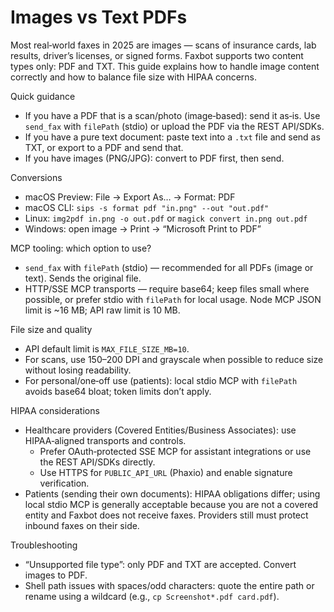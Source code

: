 # Images vs Text PDFs

Most real‑world faxes in 2025 are images — scans of insurance cards, lab results, driver’s licenses, or signed forms. Faxbot supports two content types only: PDF and TXT. This guide explains how to handle image content correctly and how to balance file size with HIPAA concerns.

Quick guidance
- If you have a PDF that is a scan/photo (image‑based): send it as‑is. Use `send_fax` with `filePath` (stdio) or upload the PDF via the REST API/SDKs.
- If you have a pure text document: paste text into a `.txt` file and send as TXT, or export to a PDF and send that.
- If you have images (PNG/JPG): convert to PDF first, then send.

Conversions
- macOS Preview: File → Export As… → Format: PDF
- macOS CLI: `sips -s format pdf "in.png" --out "out.pdf"`
- Linux: `img2pdf in.png -o out.pdf` or `magick convert in.png out.pdf`
- Windows: open image → Print → “Microsoft Print to PDF”

MCP tooling: which option to use?
- `send_fax` with `filePath` (stdio) — recommended for all PDFs (image or text). Sends the original file.
- HTTP/SSE MCP transports — require base64; keep files small where possible, or prefer stdio with `filePath` for local usage. Node MCP JSON limit is ~16 MB; API raw limit is 10 MB.

File size and quality
- API default limit is `MAX_FILE_SIZE_MB=10`.
- For scans, use 150–200 DPI and grayscale when possible to reduce size without losing readability.
- For personal/one‑off use (patients): local stdio MCP with `filePath` avoids base64 bloat; token limits don’t apply.

HIPAA considerations
- Healthcare providers (Covered Entities/Business Associates): use HIPAA‑aligned transports and controls.
  - Prefer OAuth‑protected SSE MCP for assistant integrations or use the REST API/SDKs directly.
  - Use HTTPS for `PUBLIC_API_URL` (Phaxio) and enable signature verification.
- Patients (sending their own documents): HIPAA obligations differ; using local stdio MCP is generally acceptable because you are not a covered entity and Faxbot does not receive faxes. Providers still must protect inbound faxes on their side.

Troubleshooting
- “Unsupported file type”: only PDF and TXT are accepted. Convert images to PDF.
- Shell path issues with spaces/odd characters: quote the entire path or rename using a wildcard (e.g., `cp Screenshot*.pdf card.pdf`).
